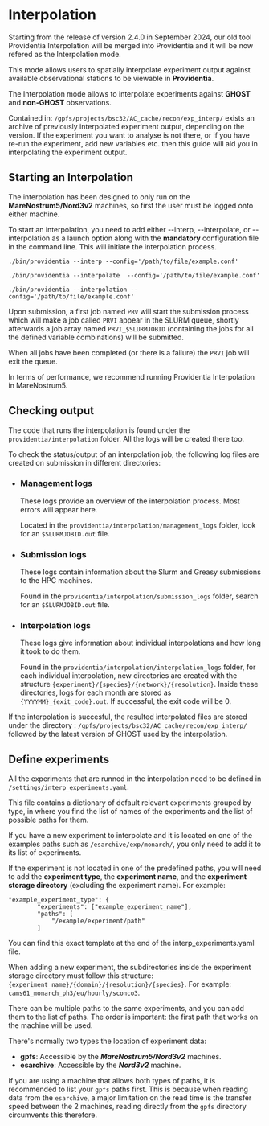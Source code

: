 # Interpolation

Starting from the release of version 2.4.0 in September 2024, our old tool Providentia Interpolation will be merged into Providentia and it will be now refered as the Interpolation mode.

This mode allows users to spatially interpolate experiment output against available observational stations to be viewable in **Providentia**. 

The Interpolation mode allows to interpolate experiments against **GHOST** and **non-GHOST** observations.

Contained in: `/gpfs/projects/bsc32/AC_cache/recon/exp_interp/` exists an archive of previously interpolated experiment output, depending on the version. If the experiment you want to analyse is not there, or if you have re-run the experiment, add new variables etc. then this guide will aid you in interpolating the experiment output.

## Starting an Interpolation

The interpolation has been designed to only run on the **MareNostrum5/Nord3v2** machines, so first the user must be logged onto either machine.

To start an interpolation,  you need to add either --interp, --interpolate, or --interpolation as a launch option along with the **mandatory** configuration file in the command line. This will initiate the interpolation process.

```
./bin/providentia --interp --config='/path/to/file/example.conf'
```   
```
./bin/providentia --interpolate  --config='/path/to/file/example.conf'
```         
```
./bin/providentia --interpolation --config='/path/to/file/example.conf'
```         
Upon submission, a first job named `PRV` will start the submission process which will make a job called `PRVI` appear in the SLURM queue, shortly afterwards a job array named `PRVI_$SLURMJOBID` (containing the jobs for all the defined variable combinations) will be submitted.

When all jobs have been completed (or there is a failure) the `PRVI` job will exit the queue.

In terms of performance, we recommend running Providentia Interpolation in MareNostrum5.

## Checking output  

The code that runs the interpolation is found under the `providentia/interpolation` folder. All the logs will be created there too.

To check the status/output of an interpolation job, the following log files are created on submission in different directories:

* ### Management logs

   These logs provide an overview of the interpolation process. Most errors will appear here.
   
   Located in the `providentia/interpolation/management_logs` folder, look for an `$SLURMJOBID.out` file.

* ### Submission logs

   These logs contain information about the Slurm and Greasy submissions to the HPC machines.
   
   Found in the `providentia/interpolation/submission_logs` folder, search for an `$SLURMJOBID.out` file.

* ### Interpolation logs

   These logs give information about individual interpolations and how long it took to do them.
   
    Found in the `providentia/interpolation/interpolation_logs` folder, for each individual interpolation, new directories are created with the structure `{experiment}/{species}/{network}/{resolution}`. Inside these directories, logs for each month are stored as `{YYYYMM}_{exit_code}.out`. If successful, the exit code will be 0.

 
If the interpolation is succesful, the resulted interpolated files are stored under the directory : `/gpfs/projects/bsc32/AC_cache/recon/exp_interp/` followed by the latest version of GHOST used by the interpolation.

## Define experiments

All the experiments that are runned in the interpolation need to be defined in `/settings/interp_experiments.yaml`.

This file contains a dictionary of default relevant experiments grouped by type, in where you find the list of names of the experiments and the list of possible paths for them. 

If you have a new experiment to interpolate and it is located on one of the examples paths such as `/esarchive/exp/monarch/`, you only need to add it to its list of experiments.

If the experiment is not located in one of the predefined paths, you will need to add the **experiment type**, the **experiment name**, and the **experiment storage directory** (excluding the experiment name). For example:

```
"example_experiment_type": {
        "experiments": ["example_experiment_name"],
        "paths": [ 
            "/example/experiment/path"
        ]
```

You can find this exact template at the end of the interp_experiments.yaml file.

When adding a new experiment, the subdirectories inside the experiment storage directory must follow this structure: `{experiment_name}/{domain}/{resolution}/{species}`. For example: `cams61_monarch_ph3/eu/hourly/sconco3`.

There can be multiple paths to the same experiments, and you can add them to the list of paths. The order is important: the first path that works on the machine will be used.

There's normally two types the location of experiment data:

* **gpfs**: Accessible by the ***MareNostrum5/Nord3v2*** machines.
* **esarchive**: Accessible by the ***Nord3v2*** machine.

If you are using a machine that allows both types of paths, it is recommended to list your `gpfs` paths first. This is because when reading data from the `esarchive`, a major limitation on the read time is the transfer speed between the 2 machines, reading directly from the `gpfs`  directory circumvents this therefore.